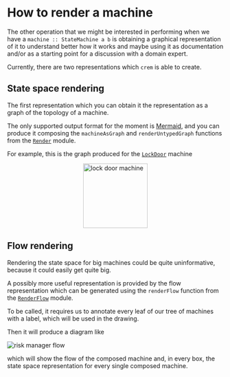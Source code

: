 # How to render a machine

The other operation that we might be interested in performing when we have a `machine :: StateMachine a b` is obtaining a graphical representation of it to understand better how it works and maybe using it as documentation and/or as a starting point for a discussion with a domain expert.

Currently, there are two representations which `crem` is able to create.

## State space rendering

The first representation which you can obtain it the representation as a graph of the topology of a machine.

The only supported output format for the moment is [Mermaid](https://mermaid.js.org), and you can produce it composing the `machineAsGraph` and `renderUntypedGraph` functions from the [`Render`](/src/Crem/Render/Render.hs) module.

For example, this is the graph produced for the [`LockDoor`](/src/Crem/Example/LockDoor.hs) machine

<img alt="lock door machine" src="https://mermaid.ink/svg/pako:eNptkEFPhDAQhf8KeWcggN2F9uBFPZhoPHgzvTR0VLJLS0oxroT_bhdEd-MeJpmX-eZl5o2orSYI9F55um3Um1Nt8lFIc98_2Hr31JFZ-5u97Umv6lh_6shFSXIdXUIXdTL-73oyPDde1AVrxGjJtarR4fpRmiiS8O_UkoQIrVZuJyHNFLih0-G5O9146yBe1b6nGGrw9vlgagjvBlqhnwR-qU6ZF2vPNMSITwiWbdJtVfEtq9hVuYlxgCjyMmWc84qVLC_yjLMpxte8n6UBofmExyXxOfjpGxvJf_Y" height=150px style="display: block; margin: auto;">

## Flow rendering

Rendering the state space for big machines could be quite uninformative, because it could easily get quite big.

A possibly more useful representation is provided by the flow representation which can be generated using the `renderFlow` function from the [`RenderFlow`](/src/Crem/Render/RenderFlow.hs) module.

To be called, it requires us to annotate every leaf of our tree of machines with a label, which will be used in the drawing.

Then it will produce a diagram like

![risk manager flow](https://mermaid.ink/svg/pako:eNqlVF1PwjAU_SvkPmkyCGCBbQ8mCvqkxkj0wSwhzXad1a4lXUdAsv9u9-HcCMgMfepOz73n3PbubsGXAYILsaYaZ4yGikbd1dATHbNysEPDUGGY7bYFnK0KXDzIGdX0BZXG9b7zqeQcfY3Bc4yqJfVOUjFDTRmPb5mK9eGQJ_SRrTCYKgyYvk4U0iQTORJWKV1x_renenmdbvfyxMqa1EMJ29ffLvGpt7TfzyH3R--0hZ1_5E7rzbqUnPmbeqcWyOLsvMH-bepMqOAUJ2WGhn5DQckPY4VJ0VCp0MWciZDjYwXs8bqjXlHrOpEvhU91XaSEdmupOcrSlSywIEIVURaY3ztP4oF-xwg9cM02oOrTA0-khpcsA6N4Y95CKnDfKI_RAppoOd8IH1ytEvwhlSOiYi2peJWy8Q3uFtbgkv6oN7ZtZ0xscjEZWbABdziY9IjjODaZkMFw0HdIasFXHt_vGQrmFu6LkZRPpvQbS36R_g)

which will show the flow of the composed machine and, in every box, the state space representation for every single composed machine.
